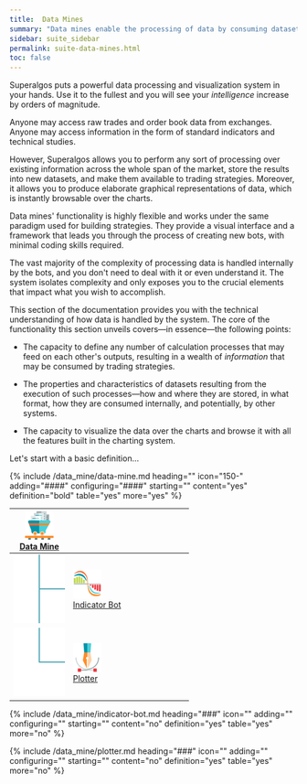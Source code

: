 ```yaml
---
title:  Data Mines
summary: "Data mines enable the processing of data by consuming datasets others have produced, performing calculations, and outputting a new value-added data product that others may consume."
sidebar: suite_sidebar
permalink: suite-data-mines.html
toc: false
---
```


Superalgos puts a powerful data processing and visualization system in your hands. Use it to the fullest and you will see your *intelligence* increase by orders of magnitude.

Anyone may access raw trades and order book data from exchanges. Anyone may access information in the form of standard indicators and technical studies. 

However, Superalgos allows you to perform any sort of processing over existing information across the whole span of the market, store the results into new datasets, and make them available to trading strategies. Moreover, it allows you to produce elaborate graphical representations of data, which is instantly browsable over the charts.

Data mines' functionality is highly flexible and works under the same paradigm used for building strategies. They provide a visual interface and a framework that leads you through the process of creating new bots, with minimal coding skills required.

The vast majority of the complexity of processing data is handled internally by the bots, and you don't need to deal with it or even understand it. The system isolates complexity and only exposes you to the crucial elements that impact what you wish to accomplish.

This section of the documentation provides you with the technical understanding of how data is handled by the system. The core of the functionality this section unveils covers—in essence—the following points:

* The capacity to define any number of calculation processes that may feed on each other's outputs, resulting in a wealth of *information* that may be consumed by trading strategies.

* The properties and characteristics of datasets resulting from the execution of such processes&mdash;how and where they are stored, in what format, how they are consumed internally, and potentially, by other systems.

* The capacity to visualize the data over the charts and browse it with all the features built in the charting system.

Let's start with a basic definition...

{% include /data_mine/data-mine.md heading="" icon="150-" adding="####" configuring="####" starting="" content="yes" definition="bold" table="yes" more="yes" %}

<table class='hierarchyTable'><thead><tr><th><a href='#data-mine' data-toggle='tooltip' data-original-title='{{site.data.data_mine.data_mine}}'><img src='images/icons/data-mine.png' /><br />Data Mine</a></th><th></th><th></th><th></th><th></th><th></th><th></th><th></th><th></th><th></th></tr></thead><tbody>
<tr><td><img src='images/icons/tree-connector-fork.png' /></td><td><a href='#indicator-bot' data-toggle='tooltip' data-original-title='{{site.data.data_mine.indicator_bot}}'><img src='images/icons/indicator-bot.png' /><br />Indicator Bot</a></td><td></td><td></td><td></td><td></td><td></td><td></td><td></td><td></td></tr>
<tr><td><img src='images/icons/tree-connector-elbow.png' /></td><td><a href='#plotter' data-toggle='tooltip' data-original-title='{{site.data.data_mine.plotter}}'><img src='images/icons/plotter.png' /><br />Plotter</a></td><td></td><td></td><td></td><td></td><td></td><td></td><td></td><td></td></tr></tbody></table>

{% include /data_mine/indicator-bot.md heading="###" icon="" adding="" configuring="" starting="" content="no" definition="yes" table="yes" more="no" %}

{% include /data_mine/plotter.md heading="###" icon="" adding="" configuring="" starting="" content="no" definition="yes" table="yes" more="no" %}
